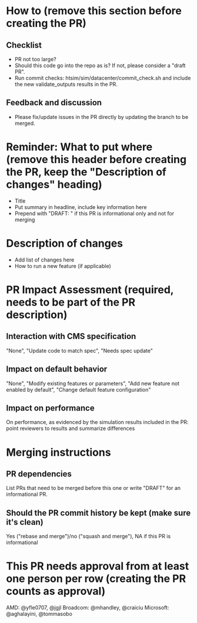 # How to (remove this section before creating the PR)

## Checklist 
- PR not too large?
- Should this code go into the repo as is? If not, please consider a "draft PR".
- Run commit checks: htsim/sim/datacenter/commit_check.sh and include the new validate_outputs results in the PR.

## Feedback and discussion
- Please fix/update issues in the PR directly by updating the branch to be merged.


# Reminder: What to put where (remove this header before creating the PR, keep the "Description of changes" heading)
- Title
 - Put summary in headline, include key information here
 - Prepend with "DRAFT: " if this PR is informational only and not for merging

# Description of changes
- Add list of changes here
- How to run a new feature (if applicable)


# PR Impact Assessment (required, needs to be part of the PR description)

## Interaction with CMS specification 
"None", "Update code to match spec", "Needs spec update"

## Impact on default behavior
"None", "Modify existing features or parameters", "Add new feature not enabled by default", "Change default feature configuration"

## Impact on performance
On performance, as evidenced by the simulation results included in the PR: point reviewers to results and summarize differences


# Merging instructions

## PR dependencies
List PRs that need to be merged before this one or write "DRAFT" for an informational PR.

## Should the PR commit history be kept (make sure it's clean)
Yes ("rebase and merge")/no ("squash and merge"), NA if this PR is informational


# This PR needs approval from at least one person per row (creating the PR counts as approval)
AMD: @yfle0707, @jgjl
Broadcom: @mhandley, @craiciu
Microsoft: @aghalayini, @tommasobo